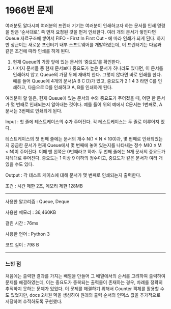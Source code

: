 <h1>1966번 문제</h1>

여러분도 알다시피 여러분의 프린터 기기는 여러분이 인쇄하고자 하는 문서를 인쇄 명령을 받은 ‘순서대로’, 즉 먼저 요청된 것을 먼저 인쇄한다. 여러 개의 문서가 쌓인다면 Queue 자료구조에 쌓여서 FIFO - First In First Out - 에 따라 인쇄가 되게 된다. 하지만 상근이는 새로운 프린터기 내부 소프트웨어를 개발하였는데, 이 프린터기는 다음과 같은 조건에 따라 인쇄를 하게 된다.

1. 현재 Queue의 가장 앞에 있는 문서의 ‘중요도’를 확인한다.
2. 나머지 문서들 중 현재 문서보다 중요도가 높은 문서가 하나라도 있다면, 이 문서를 인쇄하지 않고 Queue의 가장 뒤에 재배치 한다. 그렇지 않다면 바로 인쇄를 한다.
예를 들어 Queue에 4개의 문서(A B C D)가 있고, 중요도가 2 1 4 3 라면 C를 인쇄하고, 다음으로 D를 인쇄하고 A, B를 인쇄하게 된다.

여러분이 할 일은, 현재 Queue에 있는 문서의 수와 중요도가 주어졌을 때, 어떤 한 문서가 몇 번째로 인쇄되는지 알아내는 것이다. 예를 들어 위의 예에서 C문서는 1번째로, A문서는 3번째로 인쇄되게 된다.

Input : 첫 줄에 테스트케이스의 수가 주어진다. 각 테스트케이스는 두 줄로 이루어져 있다.

테스트케이스의 첫 번째 줄에는 문서의 개수 N(1 ≤ N ≤ 100)과, 몇 번째로 인쇄되었는지 궁금한 문서가 현재 Queue에서 몇 번째에 놓여 있는지를 나타내는 정수 M(0 ≤ M < N)이 주어진다. 이때 맨 왼쪽은 0번째라고 하자. 두 번째 줄에는 N개 문서의 중요도가 차례대로 주어진다. 중요도는 1 이상 9 이하의 정수이고, 중요도가 같은 문서가 여러 개 있을 수도 있다.


Output : 각 테스트 케이스에 대해 문서가 몇 번째로 인쇄되는지 출력한다.

조건 : 시간 제한 2초, 메모리 제한 128MB

---

사용한 알고리즘 : Queue, Deque

사용한 메모리 : 36,460KB

걸린 시간 : 76ms

사용한 언어 : Python 3

코드 길이 : 798 B

---

<h3>느낀 점</h3>

처음에는 출력한 결과를 가지는 배열을 만들어 그 배열에서의 순서를 고려하여 출력하여 문제를 해결하였는데, 이는 중요도가 중복되는 출력물이 존재하는 경우, 차례를 정확히 추적하지 못하는 문제가 있었다.
이 문제를 해결하기 위해서 Counter 객체를 활용할 수도 있었지만, docs 2차원 덱을 생성하여 원래의 출력 순서의 인덱스 값을 추가적으로 저장하여 추적하도록 구현했다.
